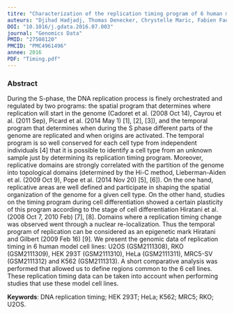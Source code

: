 ```yaml
---
titre: "Characterization of the replication timing program of 6 human model cell lines"
auteurs: "Djihad Hadjadj, Thomas Denecker, Chrystelle Maric, Fabien Fauchereau, Giuseppe Baldacci, Jean-Charles Cadoret"
DOI: "10.1016/j.gdata.2016.07.003"
journal: "Genomics Data"
PMID: "27508120" 
PMCID: "PMC4961496" 
annee: 2016
PDF: "Timing.pdf"
---
```


### Abstract

During the S-phase, the DNA replication process is finely orchestrated and regulated by two programs: the spatial program that determines where replication will start in the genome (Cadoret et al. (2008 Oct 14), Cayrou et al. (2011 Sep), Picard et al. (2014 May 1) [1], [2], [3]), and the temporal program that determines when during the S phase different parts of the genome are replicated and when origins are activated. The temporal program is so well conserved for each cell type from independent individuals [4] that it is possible to identify a cell type from an unknown sample just by determining its replication timing program. Moreover, replicative domains are strongly correlated with the partition of the genome into topological domains (determined by the Hi-C method, Lieberman-Aiden et al. (2009 Oct 9), Pope et al. (2014 Nov 20) [5], [6]). On the one hand, replicative areas are well defined and participate in shaping the spatial organization of the genome for a given cell type. On the other hand, studies on the timing program during cell differentiation showed a certain plasticity of this program according to the stage of cell differentiation Hiratani et al. (2008 Oct 7, 2010 Feb) [7], [8]. Domains where a replication timing change was observed went through a nuclear re-localization. Thus the temporal program of replication can be considered as an epigenetic mark Hiratani and Gilbert (2009 Feb 16) [9]. We present the genomic data of replication timing in 6 human model cell lines: U2OS (GSM2111308), RKO (GSM2111309), HEK 293T (GSM2111310), HeLa (GSM2111311), MRC5-SV (GSM2111312) and K562 (GSM2111313). A short comparative analysis was performed that allowed us to define regions common to the 6 cell lines. These replication timing data can be taken into account when performing studies that use these model cell lines.

**Keywords**: DNA replication timing; HEK 293T; HeLa; K562; MRC5; RKO; U2OS.